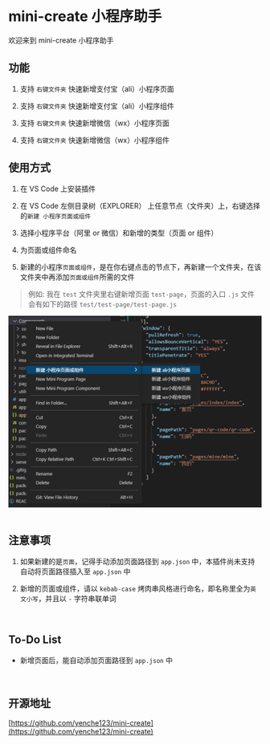 # mini-create 小程序助手

欢迎来到 mini-create 小程序助手

## 功能

1. 支持 `右键文件夹` 快速新增支付宝（ali）小程序页面

2. 支持 `右键文件夹` 快速新增支付宝（ali）小程序组件

3. 支持 `右键文件夹` 快速新增微信（wx）小程序页面

4. 支持 `右键文件夹` 快速新增微信（wx）小程序组件

## 使用方式

1. 在 VS Code 上安装插件

2. 在 VS Code 左侧目录树（EXPLORER） 上任意节点（文件夹）上，右键选择的`新建 小程序页面或组件`

3. 选择小程序平台（阿里 or 微信）和新增的类型（页面 or 组件）

4. 为页面或组件命名

5. 新建的小程序`页面或组件`，是在你右键点击的节点下，再新建一个文件夹，在该文件夹中再添加`页面或组件`所需的文件

> 例如: 我在 `test` 文件夹里右键新增页面 `test-page`，页面的入口 `.js` 文件会有如下的路径 `test/test-page/test-page.js` 


<img src="https://raw.githubusercontent.com/yenche123/mini-create/main/docs/screenshots1.png" width="680" />

<br>

<br>

## 注意事项

1. 如果新建的是`页面`，记得手动添加页面路径到 `app.json` 中，本插件尚未支持自动将页面路径插入至 `app.json` 中

2. 新增的页面或组件，请以 `kebab-case` 烤肉串风格进行命名，即名称里全为`英文小写`，并且以 `-` 字符串联单词 

<br>

## To-Do List

- 新增页面后，能自动添加页面路径到 `app.json` 中

<br>

## 开源地址

[https://github.com/yenche123/mini-create](https://github.com/yenche123/mini-create)

